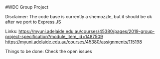 #WDC Group Project

Disclaimer: The code base is currently a shemozzle, but it should be ok after we port to Express.JS 

Links:
https://myuni.adelaide.edu.au/courses/45380/pages/2019-group-project-specification?module_item_id=1487509
https://myuni.adelaide.edu.au/courses/45380/assignments/115198

Things to be done:
Check the open issues
